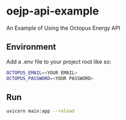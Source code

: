 # oejp-api-example
An Example of Using the Octopus Energy API

## Environment

Add a .env file to your project root like so:
```bash
OCTOPUS_EMAIL=<YOUR EMAIL>
OCTOPUS_PASSWORD=<YOUR PASSWORD>
```

## Run

```bash
uvicorn main:app --reload
```